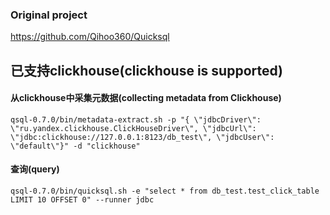 ### Original project

https://github.com/Qihoo360/Quicksql


## 已支持clickhouse(clickhouse is supported)

#### 从clickhouse中采集元数据(collecting metadata from Clickhouse)
````
qsql-0.7.0/bin/metadata-extract.sh -p "{ \"jdbcDriver\": \"ru.yandex.clickhouse.ClickHouseDriver\", \"jdbcUrl\": \"jdbc:clickhouse://127.0.0.1:8123/db_test\", \"jdbcUser\": \"default\"}" -d "clickhouse"
````

#### 查询(query)
````
qsql-0.7.0/bin/quicksql.sh -e "select * from db_test.test_click_table LIMIT 10 OFFSET 0" --runner jdbc
````





